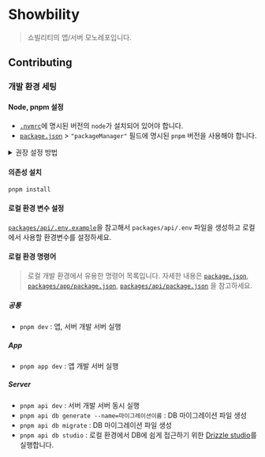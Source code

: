 # Showbility

> 쇼빌리티의 앱/서버 모노레포입니다.

## Contributing

### 개발 환경 세팅

#### Node, pnpm 설정

- [`.nvmrc`](.nvmrc)에 명시된 버전의 `node`가 설치되어 있어야 합니다.
- [`package.json`](package.json) > `"packageManager"` 필드에 명시된 `pnpm` 버전을 사용해야 합니다.

<details>
<summary>권장 설정 방법</summary>

`node` 버전 관리를 위해 [`fnm`](https://fnm.vercel.app) 사용을 권장합니다.
`fnm`을 사용하는 경우 `.nvmrc`의 `node` 버전을 자동으로 읽어옵니다.

`pnpm` 버전 관리를 위해서는 `corepack` 사용을 권장합니다. `node`가 설치된 환경에서 아래 명령어를 사용하면 자동으로 `"packageManager"`에 명시된 패키지 매니저를 사용합니다.

```bash
corepack enable
```

</details>

#### 의존성 설치

```bash
pnpm install
```

#### 로컬 환경 변수 설정

[`packages/api/.env.example`](packages/api/.env.example)을 참고해서 `packages/api/.env` 파일을 생성하고 로컬에서 사용할 환경변수를 설정하세요.

#### 로컬 환경 명령어

> 로컬 개발 환경에서 유용한 명령어 목록입니다. 자세한 내용은
> [`package.json`](package.json), [`packages/app/package.json`](packages/app/package.json), [`packages/api/package.json`](packages/api/package.json) 을 참고하세요.

##### 공통

- `pnpm dev` : 앱, 서버 개발 서버 실행

##### App

- `pnpm app dev` : 앱 개발 서버 실행

##### Server

- `pnpm api dev` : 서버 개발 서버 동시 실행
- `pnpm api db generate --name=마이그레이션이름` : DB 마이그레이션 파일 생성
- `pnpm api db migrate` : DB 마이그레이션 파일 생성
- `pnpm api db studio` : 로컬 환경에서 DB에 쉽게 접근하기 위한 [Drizzle studio](https://orm.drizzle.team/docs/drizzle-kit-studio)를 실행합니다.
